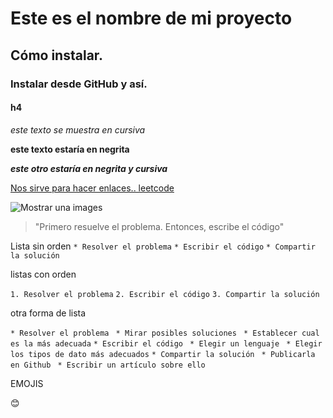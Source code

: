 # Este es el nombre de mi proyecto  
## Cómo instalar. 
### Instalar desde GitHub y así.
#### h4

*este texto se muestra en cursiva*

**este texto estaría en negrita**  

**_este otro estaría en negrita y cursiva_**

[Nos sirve para hacer enlaces.. leetcode](https://leetcode.com/problems/valid-parentheses/)


![Mostrar una images](https://www.google.com/imgres?imgurl=https%3A%2F%2Fimagenes247.com%2Fwp-content%2Fuploads%2F2018%2F11%2Ftarjetas-de-amor-gratis.jpg&imgrefurl=https%3A%2F%2Fimagenes247.com%2Fimagenes-de-amor%2F&tbnid=gJHhQmEhUApR-M&vet=12ahUKEwj9tqCPiZvpAhV5RzABHUvfB9sQMygAegUIARCVAg..i&docid=_MgN6uOWuJirLM&w=940&h=704&q=imagenes%20de%20amor&ved=2ahUKEwj9tqCPiZvpAhV5RzABHUvfB9sQMygAegUIARCVAg)

> "Primero resuelve el problema. Entonces, escribe el código"

Lista sin orden
`* Resolver el problema`
`* Escribir el código`
`* Compartir la solución`



listas con orden 

`1. Resolver el problema`
`2. Escribir el código`
`3. Compartir la solución`

otra forma de lista 


`* Resolver el problema`
` * Mirar posibles soluciones`
` * Establecer cual es la más adecuada`
`* Escribir el código`
` * Elegir un lenguaje`
` * Elegir los tipos de dato más adecuados`
`* Compartir la solución`
` * Publicarla en Github`
` * Escribir un artículo sobre ello`


EMOJIS

:blush:
